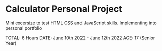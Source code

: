 # Calculator Personal Project
Mini excersize to test HTML CSS and JavaScript skills. Implementing into personal portfolio

TOTAL: 6 Hours
DATE: June 10th 2022 - June 12th 2022
AGE: 17 (Senior Year)
